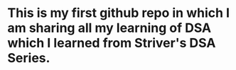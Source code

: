 # This is my first github repo in which I am sharing all my learning of DSA which I learned from Striver's DSA Series.